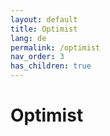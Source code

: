 ```yaml
---
layout: default
title: Optimist
lang: de
permalink: /optimist
nav_order: 3
has_children: true
---
```


# Optimist
